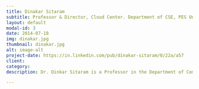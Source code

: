 ```yaml
---
title: Dinakar Sitaram
subtitle: Professor & Director, Cloud Center. Department of CSE, PES University
layout: default
modal-id: 3
date: 2014-07-18
img: dinakar.jpg
thumbnail: dinakar.jpg
alt: image-alt
project-date: https://in.linkedin.com/pub/dinakar-sitaram/0/22a/a57
client: 
category: 
description: Dr. Dinkar Sitaram is a Professor in the Department of Computer Science and Engineering at the PES University, where he heads the Center for Cloud Computing and Big Data. His research interests include scheduling and sustainable resource allocation policies for hybrid clouds and cloud computing, as well as speech recognition and intelligent big data systems. He is the author of two books - a recent book on Cloud Computing, called “Moving to the Cloud – Developing Apps in the New World of Cloud Computing” published by American Elsevier in December 2011. His earlier book “Multimedia Servers” was published by Morgan Kaufman. He is the author of over 20 patents and 35 publications. Dr. Sitaram received his Ph.D. from the University of Wisconsin-Madison and his B.Tech from IIT Kharagpur. As a researcher at the IBM T.J.Watson Research Center, NY Dr. Sitaram worked on file systems and multimedia servers. He received an IBM Outstanding Innovation Award (an IBM Corporate Award) as well as IBM Research Division Award and several IBM Invention Achievement Awards for his patents and research, and received outstanding paper awards for his work. He also served on the editorial board of the Journal of High-Speed Networking. Subsequently, he returned to India as Director of the Technology Group at Novell Corp., Bangalore. Under his direction, the group developed many innovative products in addition to filing for many patents and standards proposals. Dr. Sitaram received Novell’s Employee of the Year award. Subsequently, Dr. Sitaram was CTO at Andiamo Systems India (a storage networking startup), responsible for architecture and technical direction of an advanced storage management solution. Andiamo Systems was acquired by Cisco Systems. Most recently, Dr. Sitaram was CTO at HP Systems Technology and Software Division, the product R&D organization of HP in India. He focused on driving cloud and storage technologies as part of the HP Storage Division. He also worked on file system strategies, and high reliability for the HP Unix server division. He was also responsible for Patents and University Relations, served on HP’s global patent committee, and several times on the program committee of HP’s internal technical conference.

---
```

